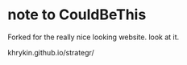 # note to CouldBeThis

Forked for the really nice looking website. look at it.

khrykin.github.io/strategr/
